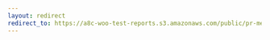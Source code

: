 ```yaml
---
layout: redirect
redirect_to: https://a8c-woo-test-reports.s3.amazonaws.com/public/pr-merge/40561/api/index.html
---
```

